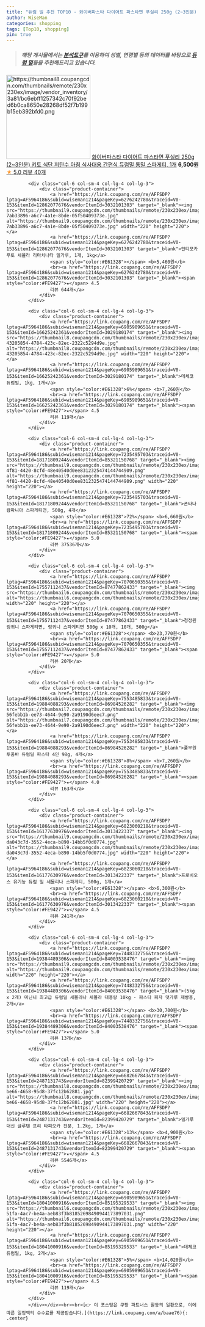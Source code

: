 ```yaml
---
title: "듀럼 밀 추천 TOP10 - 화이버파스타 다이어트 파스타면 푸실리 250g (2~3인분) 키토 식단 저탄수 아침 식사대용 간편식 듀럼밀 통밀 스파게티, "
author: WiseMan
categories: shopping
tags: [Top10, shopping]
pin: true
---
```


> ##### 해당 게시물에서는 [**분석도구**](https://itemscout.io/)를 이용하여 **성별**, **연령별** 등의 데이터를 바탕으로 [**듀럼 밀**](https://link.coupang.com/a/baae76)들을 추천해드리고 있습니다.
<div class="container"><div class="row">
            <div class="col-6 col-sm-4 col-lg-4 col-lg-3">
                <div class="product-container">
                    <a href="https://link.coupang.com/re/AFFSDP?lptag=AF5964186&subid=wiseman1214&pageKey=7788598403&traceid=V0-153&itemId=19655405147&vendorItemId=84633585059" target="_blank"><img src="https://thumbnail8.coupangcdn.com/thumbnails/remote/230x230ex/image/vendor_inventory/3a81/bc6ebff1257342c70f92bed6b0ca8650e28268df52f7b199b15eb392bfd0.png" alt="https://thumbnail8.coupangcdn.com/thumbnails/remote/230x230ex/image/vendor_inventory/3a81/bc6ebff1257342c70f92bed6b0ca8650e28268df52f7b199b15eb392bfd0.png" width="220" height="220"></a>
                    <a href="https://link.coupang.com/re/AFFSDP?lptag=AF5964186&subid=wiseman1214&pageKey=7788598403&traceid=V0-153&itemId=19655405147&vendorItemId=84633585059" target="_blank">화이버파스타 다이어트 파스타면 푸실리 250g (2~3인분) 키토 식단 저탄수 아침 식사대용 간편식 듀럼밀 통밀 스파게티, 1개</a>
                    <span style="color:#E61328"></span> <b>6,500원</b>
                    <br><a href="https://link.coupang.com/re/AFFSDP?lptag=AF5964186&subid=wiseman1214&pageKey=7788598403&traceid=V0-153&itemId=19655405147&vendorItemId=84633585059" target="_blank"><span style="color:#FE9427">★</span> 5.0
                    리뷰 40개</a>
                </div>
            </div>
            
            <div class="col-6 col-sm-4 col-lg-4 col-lg-3">
                <div class="product-container">
                    <a href="https://link.coupang.com/re/AFFSDP?lptag=AF5964186&subid=wiseman1214&pageKey=6276242780&traceid=V0-153&itemId=12862077676&vendorItemId=3032101303" target="_blank"><img src="https://thumbnail9.coupangcdn.com/thumbnails/remote/230x230ex/image/retail/images/5712825673621080-7ab33896-a6c7-4a1e-8bde-05f50409373e.jpg" alt="https://thumbnail9.coupangcdn.com/thumbnails/remote/230x230ex/image/retail/images/5712825673621080-7ab33896-a6c7-4a1e-8bde-05f50409373e.jpg" width="220" height="220"></a>
                    <a href="https://link.coupang.com/re/AFFSDP?lptag=AF5964186&subid=wiseman1214&pageKey=6276242780&traceid=V0-153&itemId=12862077676&vendorItemId=3032101303" target="_blank">안티모카푸토 세몰라 리마치나타 밀가루, 1개, 1kg</a>
                    <span style="color:#E61328"></span> <b>5,460원</b>
                    <br><a href="https://link.coupang.com/re/AFFSDP?lptag=AF5964186&subid=wiseman1214&pageKey=6276242780&traceid=V0-153&itemId=12862077676&vendorItemId=3032101303" target="_blank"><span style="color:#FE9427">★</span> 4.5
                    리뷰 644개</a>
                </div>
            </div>
            
            <div class="col-6 col-sm-4 col-lg-4 col-lg-3">
                <div class="product-container">
                    <a href="https://link.coupang.com/re/AFFSDP?lptag=AF5964186&subid=wiseman1214&pageKey=6905989651&traceid=V0-153&itemId=16625242361&vendorItemId=3029180174" target="_blank"><img src="https://thumbnail8.coupangcdn.com/thumbnails/remote/230x230ex/image/retail/images/2466290581160820-43205854-4784-423c-82ec-2322c5294d9e.jpg" alt="https://thumbnail8.coupangcdn.com/thumbnails/remote/230x230ex/image/retail/images/2466290581160820-43205854-4784-423c-82ec-2322c5294d9e.jpg" width="220" height="220"></a>
                    <a href="https://link.coupang.com/re/AFFSDP?lptag=AF5964186&subid=wiseman1214&pageKey=6905989651&traceid=V0-153&itemId=16625242361&vendorItemId=3029180174" target="_blank">데체코 듀럼밀, 1kg, 1개</a>
                    <span style="color:#E61328">6%</span> <b>7,260원</b>
                    <br><a href="https://link.coupang.com/re/AFFSDP?lptag=AF5964186&subid=wiseman1214&pageKey=6905989651&traceid=V0-153&itemId=16625242361&vendorItemId=3029180174" target="_blank"><span style="color:#FE9427">★</span> 4.5
                    리뷰 119개</a>
                </div>
            </div>
            
            <div class="col-6 col-sm-4 col-lg-4 col-lg-3">
                <div class="product-container">
                    <a href="https://link.coupang.com/re/AFFSDP?lptag=AF5964186&subid=wiseman1214&pageKey=7235495703&traceid=V0-153&itemId=18171809244&vendorItemId=85321150768" target="_blank"><img src="https://thumbnail9.coupangcdn.com/thumbnails/remote/230x230ex/image/retail/images/56ecb3b1-4f81-4420-8cfd-48e40540d0ee8312325474144744909.png" alt="https://thumbnail9.coupangcdn.com/thumbnails/remote/230x230ex/image/retail/images/56ecb3b1-4f81-4420-8cfd-48e40540d0ee8312325474144744909.png" width="220" height="220"></a>
                    <a href="https://link.coupang.com/re/AFFSDP?lptag=AF5964186&subid=wiseman1214&pageKey=7235495703&traceid=V0-153&itemId=18171809244&vendorItemId=85321150768" target="_blank">폰타나 캄파니아 스파게티면, 500g, 4개</a>
                    <span style="color:#E61328">72%</span> <b>6,660원</b>
                    <br><a href="https://link.coupang.com/re/AFFSDP?lptag=AF5964186&subid=wiseman1214&pageKey=7235495703&traceid=V0-153&itemId=18171809244&vendorItemId=85321150768" target="_blank"><span style="color:#FE9427">★</span> 5.0
                    리뷰 37536개</a>
                </div>
            </div>
            
            <div class="col-6 col-sm-4 col-lg-4 col-lg-3">
                <div class="product-container">
                    <a href="https://link.coupang.com/re/AFFSDP?lptag=AF5964186&subid=wiseman1214&pageKey=7070650355&traceid=V0-153&itemId=17557112437&vendorItemId=87477862433" target="_blank"><img src="https://thumbnail6.coupangcdn.com/thumbnails/remote/230x230ex/image/vendor_inventory/dd39/44de46ef69b27621967cf90cc528a6601c287704b73419a6d1b720e312c5.jpg" alt="https://thumbnail6.coupangcdn.com/thumbnails/remote/230x230ex/image/vendor_inventory/dd39/44de46ef69b27621967cf90cc528a6601c287704b73419a6d1b720e312c5.jpg" width="220" height="220"></a>
                    <a href="https://link.coupang.com/re/AFFSDP?lptag=AF5964186&subid=wiseman1214&pageKey=7070650355&traceid=V0-153&itemId=17557112437&vendorItemId=87477862433" target="_blank">청정원 링귀니 스파게티면, 링귀니 스파게티면 500g x 10개, 10개, 500g</a>
                    <span style="color:#E61328"></span> <b>23,770원</b>
                    <br><a href="https://link.coupang.com/re/AFFSDP?lptag=AF5964186&subid=wiseman1214&pageKey=7070650355&traceid=V0-153&itemId=17557112437&vendorItemId=87477862433" target="_blank"><span style="color:#FE9427">★</span> 5.0
                    리뷰 20개</a>
                </div>
            </div>
            
            <div class="col-6 col-sm-4 col-lg-4 col-lg-3">
                <div class="product-container">
                    <a href="https://link.coupang.com/re/AFFSDP?lptag=AF5964186&subid=wiseman1214&pageKey=7553485833&traceid=V0-153&itemId=19884088293&vendorItemId=86984526282" target="_blank"><img src="https://thumbnail7.coupangcdn.com/thumbnails/remote/230x230ex/image/retail/images/2216510139859351-56febb1b-ee73-4644-9e90-2a9190d6eec7.png" alt="https://thumbnail7.coupangcdn.com/thumbnails/remote/230x230ex/image/retail/images/2216510139859351-56febb1b-ee73-4644-9e90-2a9190d6eec7.png" width="220" height="220"></a>
                    <a href="https://link.coupang.com/re/AFFSDP?lptag=AF5964186&subid=wiseman1214&pageKey=7553485833&traceid=V0-153&itemId=19884088293&vendorItemId=86984526282" target="_blank">풀무원 투움바 듀럼밀 파스타 4인 98g, 4개</a>
                    <span style="color:#E61328">8%</span> <b>7,260원</b>
                    <br><a href="https://link.coupang.com/re/AFFSDP?lptag=AF5964186&subid=wiseman1214&pageKey=7553485833&traceid=V0-153&itemId=19884088293&vendorItemId=86984526282" target="_blank"><span style="color:#FE9427">★</span> 4.0
                    리뷰 163개</a>
                </div>
            </div>
            
            <div class="col-6 col-sm-4 col-lg-4 col-lg-3">
                <div class="product-container">
                    <a href="https://link.coupang.com/re/AFFSDP?lptag=AF5964186&subid=wiseman1214&pageKey=6823060218&traceid=V0-153&itemId=16177630976&vendorItemId=3013422337" target="_blank"><img src="https://thumbnail9.coupangcdn.com/thumbnails/remote/230x230ex/image/retail/images/8493623435849892-da043c7d-3552-4eca-b890-14bb5f0d0774.jpg" alt="https://thumbnail9.coupangcdn.com/thumbnails/remote/230x230ex/image/retail/images/8493623435849892-da043c7d-3552-4eca-b890-14bb5f0d0774.jpg" width="220" height="220"></a>
                    <a href="https://link.coupang.com/re/AFFSDP?lptag=AF5964186&subid=wiseman1214&pageKey=6823060218&traceid=V0-153&itemId=16177630976&vendorItemId=3013422337" target="_blank">프로비오스 유기농 듀럼 밀 세몰리나 스파게티, 500g, 1개</a>
                    <span style="color:#E61328"></span> <b>6,300원</b>
                    <br><a href="https://link.coupang.com/re/AFFSDP?lptag=AF5964186&subid=wiseman1214&pageKey=6823060218&traceid=V0-153&itemId=16177630976&vendorItemId=3013422337" target="_blank"><span style="color:#FE9427">★</span> 4.5
                    리뷰 241개</a>
                </div>
            </div>
            
            <div class="col-6 col-sm-4 col-lg-4 col-lg-3">
                <div class="product-container">
                    <a href="https://link.coupang.com/re/AFFSDP?lptag=AF5964186&subid=wiseman1214&pageKey=7448332756&traceid=V0-153&itemId=19384489306&vendorItemId=84003538476" target="_blank"><img src="https://thumbnail9.coupangcdn.com/thumbnails/remote/230x230ex/image/vendor_inventory/504d/f2997eda7c6916fbc68e8aa6653865f2b21e118bf6dfc8940ed5fbe84138.png" alt="https://thumbnail9.coupangcdn.com/thumbnails/remote/230x230ex/image/vendor_inventory/504d/f2997eda7c6916fbc68e8aa6653865f2b21e118bf6dfc8940ed5fbe84138.png" width="220" height="220"></a>
                    <a href="https://link.coupang.com/re/AFFSDP?lptag=AF5964186&subid=wiseman1214&pageKey=7448332756&traceid=V0-153&itemId=19384489306&vendorItemId=84003538476" target="_blank">(5kg x 2개) 미닌니 최고급 듀럼밀 세몰리나 세몰라 대용량 10kg - 파스타 피자 덧가루 제빵용, 2개</a>
                    <span style="color:#E61328"></span> <b>30,700원</b>
                    <br><a href="https://link.coupang.com/re/AFFSDP?lptag=AF5964186&subid=wiseman1214&pageKey=7448332756&traceid=V0-153&itemId=19384489306&vendorItemId=84003538476" target="_blank"><span style="color:#FE9427">★</span> 5.0
                    리뷰 13개</a>
                </div>
            </div>
            
            <div class="col-6 col-sm-4 col-lg-4 col-lg-3">
                <div class="product-container">
                    <a href="https://link.coupang.com/re/AFFSDP?lptag=AF5964186&subid=wiseman1214&pageKey=6682667843&traceid=V0-153&itemId=2487131743&vendorItemId=82399420729" target="_blank"><img src="https://thumbnail8.coupangcdn.com/thumbnails/remote/230x230ex/image/retail/images/2021/03/28/11/9/5fe763da-be66-4658-95d8-37fc12b62881.jpg" alt="https://thumbnail8.coupangcdn.com/thumbnails/remote/230x230ex/image/retail/images/2021/03/28/11/9/5fe763da-be66-4658-95d8-37fc12b62881.jpg" width="220" height="220"></a>
                    <a href="https://link.coupang.com/re/AFFSDP?lptag=AF5964186&subid=wiseman1214&pageKey=6682667843&traceid=V0-153&itemId=2487131743&vendorItemId=82399420729" target="_blank">밀가루 대신 글루텐 프리 타피오카 전분, 1.2kg, 1개</a>
                    <span style="color:#E61328">13%</span> <b>4,900원</b>
                    <br><a href="https://link.coupang.com/re/AFFSDP?lptag=AF5964186&subid=wiseman1214&pageKey=6682667843&traceid=V0-153&itemId=2487131743&vendorItemId=82399420729" target="_blank"><span style="color:#FE9427">★</span> 4.5
                    리뷰 5546개</a>
                </div>
            </div>
            
            <div class="col-6 col-sm-4 col-lg-4 col-lg-3">
                <div class="product-container">
                    <a href="https://link.coupang.com/re/AFFSDP?lptag=AF5964186&subid=wiseman1214&pageKey=6905989651&traceid=V0-153&itemId=18041000916&vendorItemId=85195329533" target="_blank"><img src="https://thumbnail6.coupangcdn.com/thumbnails/remote/230x230ex/image/retail/images/24ad1e98-51fa-4ac7-be4a-aeb83f3b81852698490944173897031.png" alt="https://thumbnail6.coupangcdn.com/thumbnails/remote/230x230ex/image/retail/images/24ad1e98-51fa-4ac7-be4a-aeb83f3b81852698490944173897031.png" width="220" height="220"></a>
                    <a href="https://link.coupang.com/re/AFFSDP?lptag=AF5964186&subid=wiseman1214&pageKey=6905989651&traceid=V0-153&itemId=18041000916&vendorItemId=85195329533" target="_blank">데체코 듀럼밀, 1kg, 2개</a>
                    <span style="color:#E61328">5%</span> <b>14,020원</b>
                    <br><a href="https://link.coupang.com/re/AFFSDP?lptag=AF5964186&subid=wiseman1214&pageKey=6905989651&traceid=V0-153&itemId=18041000916&vendorItemId=85195329533" target="_blank"><span style="color:#FE9427">★</span> 4.5
                    리뷰 119개</a>
                </div>
            </div>
            </div></div><br><br>[👉 이 포스팅은 쿠팡 파트너스 활동의 일환으로, 이에 따른 일정액의 수수료를 제공받습니다.](https://link.coupang.com/a/baae76){: .center}
